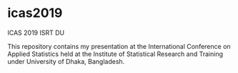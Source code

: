 # icas2019
ICAS 2019 ISRT DU

This repository contains my presentation at the International Conference on Applied Statistics held at the Institute of Statistical Research and Training under University of Dhaka, Bangladesh.
